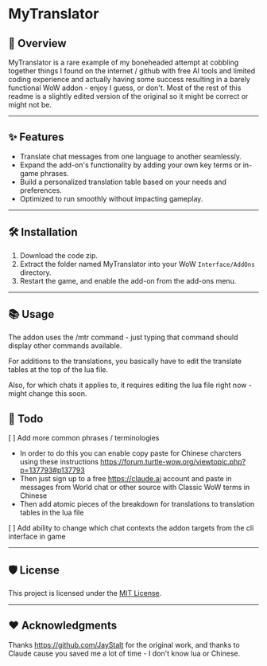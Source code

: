 # MyTranslator

## 🚀 Overview
MyTranslator is a rare example of my boneheaded attempt at cobbling together things I found on the internet / github with free AI tools and limited coding experience and actually having some success resulting in a barely functional WoW addon - enjoy I guess, or don't. Most of the rest of this readme is a slightly edited version of the original so it might be correct or might not be.

---

## ✨ Features
- Translate chat messages from one language to another seamlessly.
- Expand the add-on's functionality by adding your own key terms or in-game phrases.
- Build a personalized translation table based on your needs and preferences.
- Optimized to run smoothly without impacting gameplay.

---

## 🛠️ Installation
1. Download the code zip.
2. Extract the folder named MyTranslator into your WoW `Interface/AddOns` directory.
3. Restart the game, and enable the add-on from the add-ons menu.

---

## 📚 Usage
The addon uses the /mtr command - just typing that command should display other commands available.

For additions to the translations, you basically have to edit the translate tables at the top of the lua file.

Also, for which chats it applies to, it requires editing the lua file right now - might change this soon.

## 📝 Todo
[ ] Add more common phrases / terminologies
  - In order to do this you can enable copy paste for Chinese charcters using these instructions https://forum.turtle-wow.org/viewtopic.php?p=137793#p137793
  - Then just sign up to a free https://claude.ai account and paste in messages from World chat or other source with Classic WoW terms in Chinese
  - Then add atomic pieces of the breakdown for translations to translation tables in the lua file

[ ] Add ability to change which chat contexts the addon targets from the cli interface in game


---

## 🛡️ License
This project is licensed under the [MIT License](LICENSE).

---

## ❤️ Acknowledgments
Thanks https://github.com/JayStalt for the original work, and thanks to Claude cause you saved me a lot of time - I don't know lua or Chinese.
